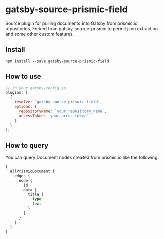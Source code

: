 # gatsby-source-prismic-field

Source plugin for pulling documents into Gatsby from prismic.io repositories. Forked from gatsby-source-prismic to permit json extraction and some other custom features.

## Install

`npm install --save gatsby-source-prismic-field`

## How to use

```javascript
// In your gatsby-config.js
plugins: [
  {
    resolve: `gatsby-source-prismic-field`,
    options: {
      repositoryName: `your_repository_name`,
      accessToken: `your_acces_token`
    }
  }
];
```

## How to query

You can query Document nodes created from prismic.io like the following:

```graphql
{
  allPrismicDocument {
    edges {
      node {
        id
        data {
          title {
            type
            text
          }
        }
      }
    }
  }
}
```
